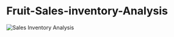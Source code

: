 # Fruit-Sales-inventory-Analysis
![Sales Inventory Analysis](https://user-images.githubusercontent.com/84630559/177010173-9c6d4031-0983-413d-ba4b-b63718effa4b.png)
